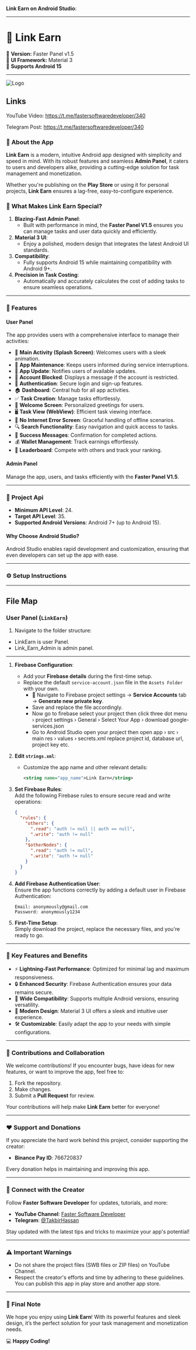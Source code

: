**Link Earn on Android Studio**:  

---

# 🌟 **Link Earn**  

🎉 **Version:** Faster Panel v1.5  
🚀 **UI Framework:** Material 3  
📱 **Supports Android 15**  

---

![Logo](https://raw.githubusercontent.com/FasterSoftwareDeveloper/Link-Earn-On-Android-Studio/refs/heads/master/Copy%20of%20QuikNapp.png)

## Links
YouTube Video: https://t.me/fastersoftwaredeveloper/340

Telegram Post: https://t.me/fastersoftwaredeveloper/340

### 📖 **About the App**  

**Link Earn** is a modern, intuitive Android app designed with simplicity and speed in mind. With its robust features and seamless **Admin Panel**, it caters to users and developers alike, providing a cutting-edge solution for task management and monetization.  

Whether you're publishing on the **Play Store** or using it for personal projects, **Link Earn** ensures a lag-free, easy-to-configure experience.  

### 🚀 **What Makes Link Earn Special?**  
1. **Blazing-Fast Admin Panel**:  
   - Built with performance in mind, the **Faster Panel V1.5** ensures you can manage tasks and user data quickly and efficiently.  
2. **Material 3 UI**:  
   - Enjoy a polished, modern design that integrates the latest Android UI standards.  
3. **Compatibility**:  
   - Fully supports Android 15 while maintaining compatibility with Android 9+.  
4. **Precision in Task Costing**:  
   - Automatically and accurately calculates the cost of adding tasks to ensure seamless operations.  

---

### 💼 **Features**  

#### **User Panel**  
The app provides users with a comprehensive interface to manage their activities:  
- 🌟 **Main Activity (Splash Screen)**: Welcomes users with a sleek animation.  
- 🔧 **App Maintenance**: Keeps users informed during service interruptions.  
- 🔄 **App Update**: Notifies users of available updates.  
- 🚫 **Account Blocked**: Displays a message if the account is restricted.  
- 🔑 **Authentication**: Secure login and sign-up features.  
- 🏠 **Dashboard**: Central hub for all app activities.  
- ✅ **Task Creation**: Manage tasks effortlessly.  
- 👋 **Welcome Screen**: Personalized greetings for users.  
- 🖥 **Task View (WebView)**: Efficient task viewing interface.  
- 📡 **No Internet Error Screen**: Graceful handling of offline scenarios.  
- 🔍 **Search Functionality**: Easy navigation and quick access to tasks.  
- 🎉 **Success Messages**: Confirmation for completed actions.  
- 💰 **Wallet Management**: Track earnings effortlessly.  
- 🏅 **Leaderboard**: Compete with others and track your ranking.  

#### **Admin Panel**  
Manage the app, users, and tasks efficiently with the **Faster Panel V1.5**.  

---

### 🔧 **Project Api**  
- **Minimum API Level**: 24.  
- **Target API Level**: 35.  
- **Supported Android Versions**: Android 7+ (up to Android 15).

#### **Why Choose Android Studio?**  
Android Studio enables rapid development and customization, ensuring that even developers can set up the app with ease.  

---

### ⚙️ **Setup Instructions**  

---

## **File Map**

### **User Panel** (`LinkEarn`)
1. Navigate to the folder structure:  
- LinkEarn is user Panel.
- Link_Earn_Admin is admin panel.

---

1. **Firebase Configuration**:  
   - Add your **Firebase details** during the first-time setup.  
   - Replace the default `service-account.json` file in the `Assets Folder` with your own.  
     - 📍 Navigate to Firebase project settings → **Service Accounts** tab → **Generate new private key**.  
     - Save and replace the file accordingly.
     - Now go to firebase select your project then click three dot menu › project settings › General › Select Your App › download google-services.json
     - Go to Android Studio open your project then open app › src › main res › values › secrets.xml replace project id, database url, project key etc.

2. **Edit `strings.xml`**:  
   - Customize the app name and other relevant details:  
     ```xml
     <string name="app_name">Link Earn</string>
     ```

3. **Set Firebase Rules**:  
   Add the following Firebase rules to ensure secure read and write operations:  
   ```json
   {
     "rules": {
       "others": {
         ".read": "auth != null || auth == null",
         ".write": "auth != null"
       },
       "$otherNodes": {
         ".read": "auth != null",
         ".write": "auth != null"
       }
     }
   }
   ```

4. **Add Firebase Authentication User**:  
   Ensure the app functions correctly by adding a default user in Firebase Authentication:  
   ```  
   Email: anonymously@gmail.com  
   Password: anonymously1234  
   ```  

5. **First-Time Setup**:  
   Simply download the project, replace the necessary files, and you're ready to go.  

---

### 🌟 **Key Features and Benefits**  

- ⚡ **Lightning-Fast Performance**: Optimized for minimal lag and maximum responsiveness.  
- 🔒 **Enhanced Security**: Firebase Authentication ensures your data remains secure.  
- 📱 **Wide Compatibility**: Supports multiple Android versions, ensuring versatility.  
- 🎨 **Modern Design**: Material 3 UI offers a sleek and intuitive user experience.  
- 🛠 **Customizable**: Easily adapt the app to your needs with simple configurations.  

---

### 🤝 **Contributions and Collaboration**  

We welcome contributions! If you encounter bugs, have ideas for new features, or want to improve the app, feel free to:  
1. Fork the repository.  
2. Make changes.  
3. Submit a **Pull Request** for review.  

Your contributions will help make **Link Earn** better for everyone!  

---

### ♥️ **Support and Donations**  

If you appreciate the hard work behind this project, consider supporting the creator:  
- **Binance Pay ID**: 766720837  

Every donation helps in maintaining and improving this app.  

---

### 📢 **Connect with the Creator**  

Follow **Faster Software Developer** for updates, tutorials, and more:  
- **YouTube Channel**: [Faster Software Developer](#)  
- **Telegram**: [@TakbirHassan](#)  

Stay updated with the latest tips and tricks to maximize your app's potential!  

---

### ⚠️ **Important Warnings**  

- Do not share the project files (SWB files or ZIP files) on YouTube Channel.  
- Respect the creator's efforts and time by adhering to these guidelines. You can publish this app in play store and another app store.

---

### 🎉 **Final Note**  

We hope you enjoy using **Link Earn**! With its powerful features and sleek design, it’s the perfect solution for your task management and monetization needs.  

💻 **Happy Coding!**
